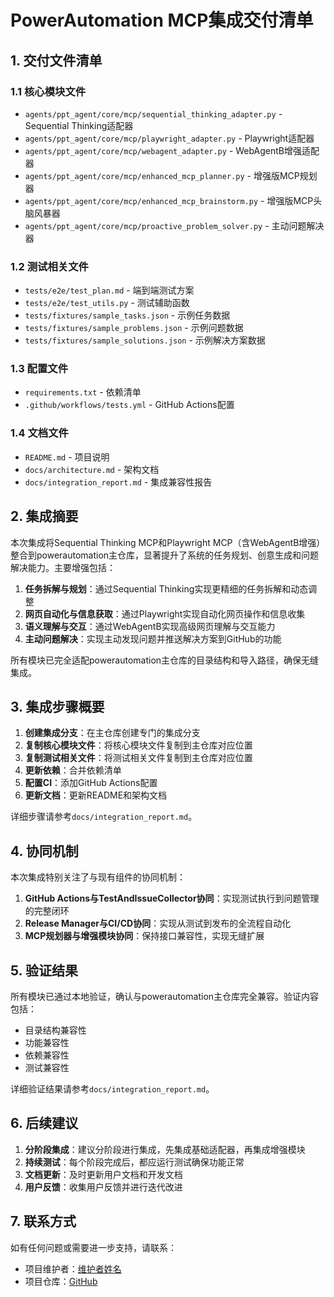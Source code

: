 # PowerAutomation MCP集成交付清单

## 1. 交付文件清单

### 1.1 核心模块文件

- `agents/ppt_agent/core/mcp/sequential_thinking_adapter.py` - Sequential Thinking适配器
- `agents/ppt_agent/core/mcp/playwright_adapter.py` - Playwright适配器
- `agents/ppt_agent/core/mcp/webagent_adapter.py` - WebAgentB增强适配器
- `agents/ppt_agent/core/mcp/enhanced_mcp_planner.py` - 增强版MCP规划器
- `agents/ppt_agent/core/mcp/enhanced_mcp_brainstorm.py` - 增强版MCP头脑风暴器
- `agents/ppt_agent/core/mcp/proactive_problem_solver.py` - 主动问题解决器

### 1.2 测试相关文件

- `tests/e2e/test_plan.md` - 端到端测试方案
- `tests/e2e/test_utils.py` - 测试辅助函数
- `tests/fixtures/sample_tasks.json` - 示例任务数据
- `tests/fixtures/sample_problems.json` - 示例问题数据
- `tests/fixtures/sample_solutions.json` - 示例解决方案数据

### 1.3 配置文件

- `requirements.txt` - 依赖清单
- `.github/workflows/tests.yml` - GitHub Actions配置

### 1.4 文档文件

- `README.md` - 项目说明
- `docs/architecture.md` - 架构文档
- `docs/integration_report.md` - 集成兼容性报告

## 2. 集成摘要

本次集成将Sequential Thinking MCP和Playwright MCP（含WebAgentB增强）整合到powerautomation主仓库，显著提升了系统的任务规划、创意生成和问题解决能力。主要增强包括：

1. **任务拆解与规划**：通过Sequential Thinking实现更精细的任务拆解和动态调整
2. **网页自动化与信息获取**：通过Playwright实现自动化网页操作和信息收集
3. **语义理解与交互**：通过WebAgentB实现高级网页理解与交互能力
4. **主动问题解决**：实现主动发现问题并推送解决方案到GitHub的功能

所有模块已完全适配powerautomation主仓库的目录结构和导入路径，确保无缝集成。

## 3. 集成步骤概要

1. **创建集成分支**：在主仓库创建专门的集成分支
2. **复制核心模块文件**：将核心模块文件复制到主仓库对应位置
3. **复制测试相关文件**：将测试相关文件复制到主仓库对应位置
4. **更新依赖**：合并依赖清单
5. **配置CI**：添加GitHub Actions配置
6. **更新文档**：更新README和架构文档

详细步骤请参考`docs/integration_report.md`。

## 4. 协同机制

本次集成特别关注了与现有组件的协同机制：

1. **GitHub Actions与TestAndIssueCollector协同**：实现测试执行到问题管理的完整闭环
2. **Release Manager与CI/CD协同**：实现从测试到发布的全流程自动化
3. **MCP规划器与增强模块协同**：保持接口兼容性，实现无缝扩展

## 5. 验证结果

所有模块已通过本地验证，确认与powerautomation主仓库完全兼容。验证内容包括：

- 目录结构兼容性
- 功能兼容性
- 依赖兼容性
- 测试兼容性

详细验证结果请参考`docs/integration_report.md`。

## 6. 后续建议

1. **分阶段集成**：建议分阶段进行集成，先集成基础适配器，再集成增强模块
2. **持续测试**：每个阶段完成后，都应运行测试确保功能正常
3. **文档更新**：及时更新用户文档和开发文档
4. **用户反馈**：收集用户反馈并进行迭代改进

## 7. 联系方式

如有任何问题或需要进一步支持，请联系：

- 项目维护者：[维护者姓名](mailto:example@example.com)
- 项目仓库：[GitHub](https://github.com/alexchuang650730/powerautomation)
